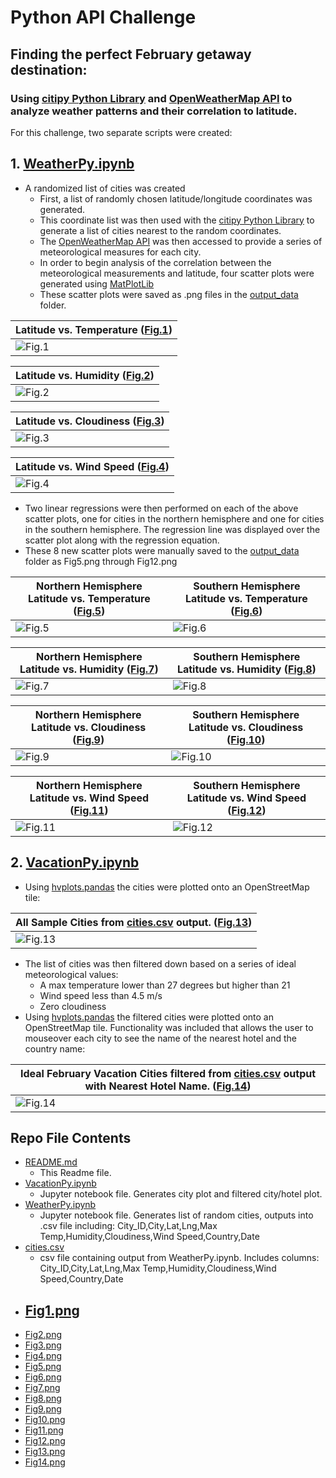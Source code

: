 # Python API Challenge

## Finding the perfect February getaway destination:
### Using [citipy Python Library](https://pypi.python.org/pypi/citipy) and [OpenWeatherMap API](https://openweathermap.org/api) to analyze weather patterns and their correlation to latitude.

For this challenge, two separate scripts were created:

## 1. [WeatherPy.ipynb](https://github.com/zmoloci/python-api-challenge/blob/main/WeatherPy/WeatherPy.ipynb)
  - A randomized list of cities was created 
    - First, a list of randomly chosen latitude/longitude coordinates was generated.
    - This coordinate list was then used with the [citipy Python Library](https://pypi.python.org/pypi/citipy) to generate a list of cities nearest to the random coordinates.
    - The [OpenWeatherMap API](https://openweathermap.org/api) was then accessed to provide a series of meteorological measures for each city.
    - In order to begin analysis of the correlation between the meteorological measurements and latitude, four scatter plots were generated using [MatPlotLib](https://matplotlib.org/)
    - These scatter plots were saved as .png files in the [output_data](https://github.com/zmoloci/python-api-challenge/tree/main/WeatherPy/output_data) folder.

| Latitude vs. Temperature ([Fig.1](https://github.com/zmoloci/python-api-challenge/blob/main/WeatherPy/output_data/Fig1.png)) |
| ----------- |
| ![Fig.1](https://github.com/zmoloci/python-api-challenge/blob/main/WeatherPy/output_data/Fig1.png) |

| Latitude vs. Humidity ([Fig.2](https://github.com/zmoloci/python-api-challenge/blob/main/WeatherPy/output_data/Fig2.png)) |
| ----------- |
| ![Fig.2](https://github.com/zmoloci/python-api-challenge/blob/main/WeatherPy/output_data/Fig2.png) |

| Latitude vs. Cloudiness ([Fig.3](https://github.com/zmoloci/python-api-challenge/blob/main/WeatherPy/output_data/Fig3.png)) |
| ----------- |
| ![Fig.3](https://github.com/zmoloci/python-api-challenge/blob/main/WeatherPy/output_data/Fig3.png) |

| Latitude vs. Wind Speed ([Fig.4](https://github.com/zmoloci/python-api-challenge/blob/main/WeatherPy/output_data/Fig4.png)) |
| ----------- |
| ![Fig.4](https://github.com/zmoloci/python-api-challenge/blob/main/WeatherPy/output_data/Fig4.png) |

  - Two linear regressions were then performed on each of the above scatter plots, one for cities in the northern hemisphere and one for cities in the southern hemisphere. The regression line was displayed over the scatter plot along with the regression equation.
  - These 8 new scatter plots were manually saved to the [output_data](https://github.com/zmoloci/python-api-challenge/tree/main/WeatherPy/output_data) folder as Fig5.png through Fig12.png
    
| Northern Hemisphere Latitude vs. Temperature ([Fig.5](https://github.com/zmoloci/python-api-challenge/blob/main/WeatherPy/output_data/Fig5.png)) | Southern Hemisphere Latitude vs. Temperature ([Fig.6](https://github.com/zmoloci/python-api-challenge/blob/main/WeatherPy/output_data/Fig6.png)) |
| ----------- | ----------- |
| ![Fig.5](https://github.com/zmoloci/python-api-challenge/blob/main/WeatherPy/output_data/Fig5.png) | ![Fig.6](https://github.com/zmoloci/python-api-challenge/blob/main/WeatherPy/output_data/Fig6.png) |

| Northern Hemisphere Latitude vs. Humidity ([Fig.7](https://github.com/zmoloci/python-api-challenge/blob/main/WeatherPy/output_data/Fig7.png)) | Southern Hemisphere Latitude vs. Humidity ([Fig.8](https://github.com/zmoloci/python-api-challenge/blob/main/WeatherPy/output_data/Fig8.png)) |
| ----------- | ----------- |
| ![Fig.7](https://github.com/zmoloci/python-api-challenge/blob/main/WeatherPy/output_data/Fig7.png) | ![Fig.8](https://github.com/zmoloci/python-api-challenge/blob/main/WeatherPy/output_data/Fig8.png) |

| Northern Hemisphere Latitude vs. Cloudiness ([Fig.9](https://github.com/zmoloci/python-api-challenge/blob/main/WeatherPy/output_data/Fig9.png)) | Southern Hemisphere Latitude vs. Cloudiness ([Fig.10](https://github.com/zmoloci/python-api-challenge/blob/main/WeatherPy/output_data/Fig10.png)) |
| ----------- | ----------- |
| ![Fig.9](https://github.com/zmoloci/python-api-challenge/blob/main/WeatherPy/output_data/Fig9.png) | ![Fig.10](https://github.com/zmoloci/python-api-challenge/blob/main/WeatherPy/output_data/Fig10.png) |

| Northern Hemisphere Latitude vs. Wind Speed ([Fig.11](https://github.com/zmoloci/python-api-challenge/blob/main/WeatherPy/output_data/Fig11.png)) | Southern Hemisphere Latitude vs. Wind Speed ([Fig.12](https://github.com/zmoloci/python-api-challenge/blob/main/WeatherPy/output_data/Fig12.png)) |
| ----------- | ----------- |
| ![Fig.11](https://github.com/zmoloci/python-api-challenge/blob/main/WeatherPy/output_data/Fig11.png) | ![Fig.12](https://github.com/zmoloci/python-api-challenge/blob/main/WeatherPy/output_data/Fig12.png) |





## 2. [VacationPy.ipynb](https://github.com/zmoloci/python-api-challenge/blob/main/WeatherPy/VacationPy.ipynb)
  - Using [hvplots.pandas](https://hvplot.holoviz.org/reference/geopandas/points.html) the cities were plotted onto an OpenStreetMap tile:

| All Sample Cities from [cities.csv](https://github.com/zmoloci/python-api-challenge/blob/main/WeatherPy/output_data/cities.csv) output. ([Fig.13](https://github.com/zmoloci/python-api-challenge/blob/main/WeatherPy/output_data/Fig13.png)) |
| ----------- |
| ![Fig.13](https://github.com/zmoloci/python-api-challenge/blob/main/WeatherPy/output_data/Fig13.png) |

  - The list of cities was then filtered down based on a series of ideal meteorological values:
    -   A max temperature lower than 27 degrees but higher than 21
    -   Wind speed less than 4.5 m/s
    -   Zero cloudiness
  - Using [hvplots.pandas](https://hvplot.holoviz.org/reference/geopandas/points.html) the filtered cities were plotted onto an OpenStreetMap tile. Functionality was included that allows the user to mouseover each city to see the name of the nearest hotel and the country name:

| Ideal February Vacation Cities filtered from [cities.csv](https://github.com/zmoloci/python-api-challenge/blob/main/WeatherPy/output_data/cities.csv) output with Nearest Hotel Name. ([Fig.14](https://github.com/zmoloci/python-api-challenge/blob/main/WeatherPy/output_data/Fig14.png)) |
| ----------- |
| ![Fig.14](https://github.com/zmoloci/python-api-challenge/blob/main/WeatherPy/output_data/Fig14.png) |


## Repo File Contents
- [README.md](https://github.com/zmoloci/python-api-challenge/blob/main/README.md)
  - This Readme file.
- [VacationPy.ipynb](https://github.com/zmoloci/python-api-challenge/blob/main/WeatherPy/VacationPy.ipynb)
  - Jupyter notebook file. Generates city plot and filtered city/hotel plot.
- [WeatherPy.ipynb](https://github.com/zmoloci/python-api-challenge/blob/main/WeatherPy/WeatherPy.ipynb)
  - Jupyter notebook file. Generates list of random cities, outputs into .csv file including: City_ID,City,Lat,Lng,Max Temp,Humidity,Cloudiness,Wind Speed,Country,Date
- [cities.csv](https://github.com/zmoloci/python-api-challenge/blob/main/WeatherPy/output_data/cities.csv)
  - csv file containing output from WeatherPy.ipynb. Includes columns: City_ID,City,Lat,Lng,Max Temp,Humidity,Cloudiness,Wind Speed,Country,Date
- [Fig1.png](https://github.com/zmoloci/python-api-challenge/blob/main/WeatherPy/output_data/Fig1.png)
  - 
- [Fig2.png](https://github.com/zmoloci/python-api-challenge/blob/main/WeatherPy/output_data/Fig2.png)
- [Fig3.png](https://github.com/zmoloci/python-api-challenge/blob/main/WeatherPy/output_data/Fig3.png)
- [Fig4.png](https://github.com/zmoloci/python-api-challenge/blob/main/WeatherPy/output_data/Fig4.png)
- [Fig5.png](https://github.com/zmoloci/python-api-challenge/blob/main/WeatherPy/output_data/Fig5.png)
- [Fig6.png](https://github.com/zmoloci/python-api-challenge/blob/main/WeatherPy/output_data/Fig6.png)
- [Fig7.png](https://github.com/zmoloci/python-api-challenge/blob/main/WeatherPy/output_data/Fig7.png)
- [Fig8.png](https://github.com/zmoloci/python-api-challenge/blob/main/WeatherPy/output_data/Fig8.png)
- [Fig9.png](https://github.com/zmoloci/python-api-challenge/blob/main/WeatherPy/output_data/Fig9.png)
- [Fig10.png](https://github.com/zmoloci/python-api-challenge/blob/main/WeatherPy/output_data/Fig10.png)
- [Fig11.png](https://github.com/zmoloci/python-api-challenge/blob/main/WeatherPy/output_data/Fig11.png)
- [Fig12.png](https://github.com/zmoloci/python-api-challenge/blob/main/WeatherPy/output_data/Fig12.png)
- [Fig13.png](https://github.com/zmoloci/python-api-challenge/blob/main/WeatherPy/output_data/Fig13.png)
- [Fig14.png](https://github.com/zmoloci/python-api-challenge/blob/main/WeatherPy/output_data/Fig14.png)


  
